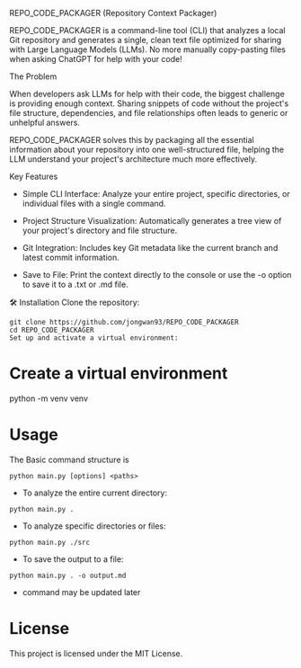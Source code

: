 REPO_CODE_PACKAGER (Repository Context Packager)

REPO_CODE_PACKAGER is a command-line tool (CLI) that analyzes a local Git repository and generates a single, clean text file optimized for sharing with Large Language Models (LLMs). No more manually copy-pasting files when asking ChatGPT for help with your code!

The Problem

When developers ask LLMs for help with their code, the biggest challenge is providing enough context. Sharing snippets of code without the project's file structure, dependencies, and file relationships often leads to generic or unhelpful answers.

REPO_CODE_PACKAGER solves this by packaging all the essential information about your repository into one well-structured file, helping the LLM understand your project's architecture much more effectively.

Key Features
- Simple CLI Interface: Analyze your entire project, specific directories, or individual files with a single command.

- Project Structure Visualization: Automatically generates a tree view of your project's directory and file structure.

- Git Integration: Includes key Git metadata like the current branch and latest commit information.

- Save to File: Print the context directly to the console or use the -o option to save it to a .txt or .md file.

🛠️ Installation
Clone the repository:

```
git clone https://github.com/jongwan93/REPO_CODE_PACKAGER
cd REPO_CODE_PACKAGER
Set up and activate a virtual environment:
```

# Create a virtual environment
python -m venv venv

# Usage
The Basic command structure is 
```
python main.py [options] <paths>
```
- To analyze the entire current directory:
```
python main.py .
```
- To analyze specific directories or files:
```
python main.py ./src
```

- To save the output to a file:
```
python main.py . -o output.md
```

- command may be updated later

# License
This project is licensed under the MIT License.


